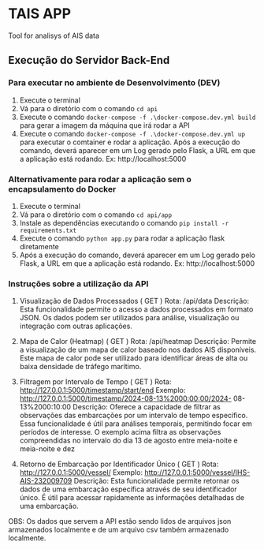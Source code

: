 # TAIS APP
Tool for analisys of AIS data

## Execução do Servidor Back-End

### Para executar no ambiente de Desenvolvimento (DEV)

1. Execute o terminal
2. Vá para o diretório com o comando ```cd api ```
3. Execute o comando ```docker-compose -f .\docker-compose.dev.yml build``` para gerar a imagem da máquina que irá rodar a API
4. Execute o comando  ```docker-compose -f .\docker-compose.dev.yml up``` para executar o comtainer e rodar a aplicação. Após a execução do comando, deverá aparecer em um Log gerado pelo Flask, a URL em que a aplicação está rodando. Ex: http://localhost:5000

### Alternativamente para rodar a aplicação sem o encapsulamento do Docker

1. Execute o terminal
2. Vá para o diretório com o comando ```cd api/app ```
3. Instale as dependências executando o comando ```pip install -r requirements.txt```
4. Execute o comando ```python app.py``` para rodar a aplicação flask diretamente
5. Após a execução do comando, deverá aparecer em um Log gerado pelo Flask, a URL em que a aplicação está rodando. Ex: http://localhost:5000

### Instruções sobre a utilização da API

1. Visualização de Dados Processados ( GET )
 Rota: /api/data
 Descrição: Esta funcionalidade permite o acesso a dados processados em formato 
JSON. Os dados podem ser utilizados para análise, visualização ou integração com 
outras aplicações.

2. Mapa de Calor (Heatmap) ( GET )
 Rota: /api/heatmap
 Descrição: Permite a visualização de um mapa de calor baseado nos dados AIS 
disponíveis. Este mapa de calor pode ser utilizado para identificar áreas de alta ou 
baixa densidade de tráfego marítimo.

3. Filtragem por Intervalo de Tempo ( GET )
 Rota: http://127.0.0.1:5000/timestamp/start/end
 Exemplo: http://127.0.0.1:5000/timestamp/2024-08-13%2000:00:00/2024-
08-13%2000:10:00
 Descrição: Oferece a capacidade de filtrar as observações das embarcações por um 
intervalo de tempo específico. Essa funcionalidade é útil para análises temporais, 
permitindo focar em períodos de interesse. O exemplo acima filtra as observações 
compreendidas no intervalo do dia 13 de agosto entre meia-noite e meia-noite e dez

4. Retorno de Embarcação por Identificador Único ( GET )
 Rota: http://127.0.0.1:5000/vessel/<identifier>
 Exemplo: http://127.0.0.1:5000/vessel/IHS-AIS-232009709
 Descrição: Esta funcionalidade permite retornar os dados de uma embarcação 
específica através de seu identificador único. É útil para acessar rapidamente as 
informações detalhadas de uma embarcação.

OBS: Os dados que servem a API estão sendo lidos de arquivos json armazenados localmente e de um arquivo csv também armazenado localmente.




